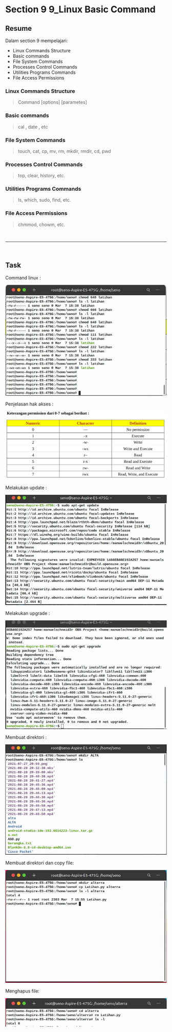 # Section 9 **9_Linux Basic Command**

## Resume

Dalam section 9 mempelajari:

<ul>
    <li>Linux Commands Structure</li>
    <li>Basic commands</li>
    <li>File System Commands</li>
    <li>Processes Control Commands</li>
    <li>Utilities Programs Commands</li>
    <li>File Access Permissions</li>
</ul>

### Linux Commands Structure

> Command [options] [parametes]

### Basic commands

> cal , date , etc

### File System Commands

> touch, cat, cp, mv, rm, mkdir, rmdir, cd, pwd

### Processes Control Commands

> top, clear, history, etc.

### Utilities Programs Commands

> ls, which, sudo, find, etc.

### File Access Permissions

> chmmod, chowm, etc.

<br>

<hr>

<br>

## Task

Command linux :

<img src="Praktikum/Screenshot_1.jpeg">

Penjelasan hak akses :
<br>

<img src="Praktikum/Screenshot_2.jpeg">

Melakukan update :
<br>

<img src="Praktikum/Screenshot_3.jpeg">

Melakukan upgrade :
<br>

<img src="Praktikum/Screenshot_4.jpeg">

Membuat direktori :
<br>

<img src="Praktikum/Screenshot_5.jpeg">

Membuat direktori dan copy file:
<br>

<img src="Praktikum/Screenshot_6.jpeg">

Menghapus file:
<br>

<img src="Praktikum/Screenshot_7.jpeg">
